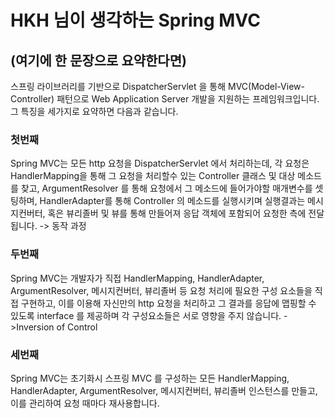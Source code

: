 # HKH 님이 생각하는 Spring MVC

## (여기에 한 문장으로 요약한다면)
스프링 라이브러리를 기반으로 DispatcherServlet 을 통해 MVC(Model-View-Controller) 패턴으로 Web Application Server 개발을 지원하는 프레임워크입니다. 그 특징을 세가지로 요약하면 다음과 같습니다.

### 첫번째
Spring MVC는 모든 http 요청을 DispatcherServlet 에서 처리하는데, 각 요청은 HandlerMapping을 통해 그 요청을 처리할수 있는 Controller 클래스 및 대상 메소드를 찾고, ArgumentResolver 를 통해 요청에서 그 메소드에 들어가야할 매개변수를 셋팅하며, HandlerAdapter를 통해 Controller 의 메소드를 실행시키며 실행결과는 메시지컨버터, 혹은 뷰리졸버 및 뷰를 통해 만들어져 응답 객체에 포함되어 요청한 측에 전달됩니다. -> 동작 과정

### 두번째
Spring MVC는 개발자가 직접 HandlerMapping, HandlerAdapter, ArgumentResolver, 메시지컨버터, 뷰리졸버 등 요청 처리에 필요한 구성 요소들을 직접 구현하고, 이를 이용해 자신만의 http 요청을 처리하고 그 결과를 응답에 맵핑할 수 있도록 interface 를 제공하며 각 구성요소들은 서로 영향을 주지 않습니다. - >Inversion of Control

### 세번째
Spring MVC는 초기화시 스프링 MVC 를 구성하는 모든 HandlerMapping, HandlerAdapter, ArgumentResolver, 메시지컨버터, 뷰리졸버 인스턴스를 만들고, 이를 관리하여 요청 때마다 재사용합니다.
